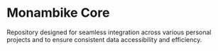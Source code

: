 # Monambike Core

Repository designed for seamless integration across various personal projects and to ensure consistent data accessibility and efficiency.
